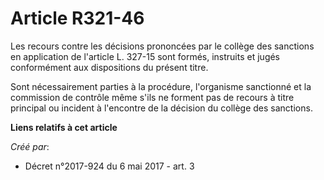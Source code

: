 # Article R321-46

Les recours contre les décisions prononcées par le collège des sanctions en application de l'article L. 327-15 sont formés,
instruits et jugés conformément aux dispositions du présent titre.

Sont nécessairement parties à la procédure, l'organisme sanctionné et la commission de contrôle même s'ils ne forment pas de
recours à titre principal ou incident à l'encontre de la décision du collège des sanctions.

**Liens relatifs à cet article**

_Créé par_:

  - Décret n°2017-924 du 6 mai 2017 - art. 3
